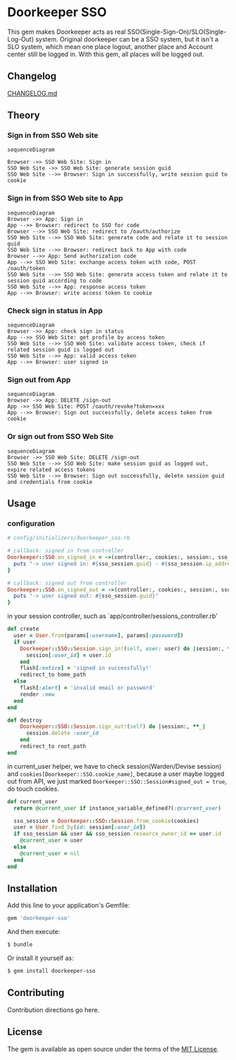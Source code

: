 # Doorkeeper SSO

This gem makes Doorkeeper acts as real SSO(Single-Sign-On)/SLO(Single-Log-Out) system. Original doorkeeper can be a SSO system, but it isn't a SLO system, which mean one place logout, another place and Account center still be logged in. With this gem, all places will be logged out.

## Changelog

[CHANGELOG.md](CHANGELOG.md)

## Theory

### Sign in from SSO Web site

```mermaid
sequenceDiagram

Browser ->> SSO Web Site: Sign in
SSO Web Site ->> SSO Web Site: generate session guid
SSO Web Site -->> Browser: Sign in successfully, write session guid to cookie
```

### Sign in from SSO Web site to App

```mermaid
sequenceDiagram
Browser ->> App: Sign in
App -->> Browser: redirect to SSO for code
Browser -->> SSO Web Site: redirect to /oauth/authorize
SSO Web Site -->> SSO Web Site: generate code and relate it to session guid
SSO Web Site -->> Browser: redirect back to App with code
Browser -->> App: Send authorization code
App -->> SSO Web Site: exchange access token with code, POST /oauth/token
SSO Web Site -->> SSO Web Site: generate access token and relate it to session guid according to code
SSO Web Site -->> App: response access token
App -->> Browser: write access token to cookie
```

### Check sign in status in App

```mermaid
sequenceDiagram
Browser ->> App: check sign in status
App -->> SSO Web Site: get profile by access token
SSO Web Site -->> SSO Web Site: validate access token, check if related session guid is logged out
SSO Web Site -->> App: valid access token
App -->> Browser: user signed in
```

### Sign out from App

```mermaid
sequenceDiagram
Browser ->> App: DELETE /sign-out
App ->> SSO Web Site: POST /oauth/revoke?token=xxx
App -->> Browser: Sign out successfully, delete access token from cookie
```

### Or sign out from SSO Web Site

```mermaid
sequenceDiagram
Browser ->> SSO Web Site: DELETE /sign-out
SSO Web Site -->> SSO Web Site: make session guid as logged out, expire related access tokens
SSO Web Site -->> Browser: Sign out successfully, delete session guid and credentials from cookie
```

## Usage

### configuration

```ruby
# config/initializers/doorkeeper_sso.rb

# callback: signed in from controller
Doorkeeper::SSO.on_signed_in = ->(controller:, cookies:, session:, sso_session:) {
  puts "-> user signed in: #{sso_session.guid} - #{sso_session.ip_address} - #{sso_session.user_agent}"
}

# callback: signed out from controller
Doorkeeper::SSO.on_signed_out = ->(controller:, cookies:, session:, sso_session:) {
  puts "-> user signed out: #{sso_session.guid}"
}
```

in your session controller, such as `app/controller/sessions_controller.rb'

```ruby
def create
  user = User.from(params[:username], params[:password])
  if user
    Doorkeeper::SSO::Session.sign_in!(self, user: user) do |session:, **_|
      session[:user_id] = user.id
    end
    flash[:notice] = 'signed in successfully!'
    redirect_to home_path
  else
    flash[:alert] = 'invalid email or password'
    render :new
  end
end

def destroy
    Doorkeeper::SSO::Session.sign_out!(self) do |session:, **_|
      session.delete :user_id
    end
    redirect_to root_path
end
```

in current_user helper, we have to check session(Warden/Devise session) and `cookies[Doorkeeper::SSO.cookie_name]`, because a user maybe logged out from API, we just marked `Doorkeeper::SSO::Session#signed_out = true`, do touch cookies.

```ruby
def current_user
  return @current_user if instance_variable_defined?(:@current_user)

  sso_session = Doorkeeper::SSO::Session.from_cookie(cookies)
  user = User.find_by(id: session[:user_id])
  if sso_session && user && sso_session.resource_owner_id == user.id
    @current_user = user
  else
    @current_user = nil
  end
end
```



## Installation
Add this line to your application's Gemfile:

```ruby
gem 'doorkeeper-sso'
```

And then execute:
```bash
$ bundle
```

Or install it yourself as:
```bash
$ gem install doorkeeper-sso
```

## Contributing
Contribution directions go here.

## License
The gem is available as open source under the terms of the [MIT License](https://opensource.org/licenses/MIT).
